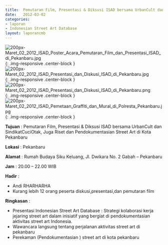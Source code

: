 ```yaml
---	
title: 	Pemutaran Film, Presentasi & Diksusi ISAD bersama UrbanCult dan SindikatCuciOtak, Juga Riset dan Pendokumentasian Street Art di Kota Pekanbaru
date: 	2012-03-02 
categories:	
- laporan	
- Indonesian Street Art Database	
layout: laporancmb	
---	  
```

  
![200px-Maret_02_2012_ISAD_Poster_Acara_Pemutaran_Film_dan_Presentasi_ISAD_di_Pekanbaru.jpg](/uploads/200px-Maret_02_2012_ISAD_Poster_Acara_Pemutaran_Film_dan_Presentasi_ISAD_di_Pekanbaru.jpg){: .img-responsive .center-block }	
![200px-Maret_02_2012_ISAD_Presentasi_dan_Diskusi_ISAD_di_Pekanbaru.jpg](/uploads/200px-Maret_02_2012_ISAD_Presentasi_dan_Diskusi_ISAD_di_Pekanbaru.jpg){: .img-responsive .center-block }	
![200px-Maret_02_2012_ISAD_Presentasi_dan_Diskusi_ISAD_di_Pekanbaru.png](/uploads/200px-Maret_02_2012_ISAD_Presentasi_dan_Diskusi_ISAD_di_Pekanbaru.png){: .img-responsive .center-block }	
![200px-Maret_02_2012_ISAD_Pemetaan_Graffiti_dan_Mural_di_Polresta_Pekanbaru.jpg](/uploads/200px-Maret_02_2012_ISAD_Pemetaan_Graffiti_dan_Mural_di_Polresta_Pekanbaru.jpg){: .img-responsive .center-block }	
	
**Tujuan** :	Pemutaran Film, Presentasi & Diksusi ISAD bersama UrbanCult dan SindikatCuciOtak, Juga Riset dan Pendokumentasian Street Art di Kota Pekanbaru
	
**Lokasi** :	Pekanbaru
	
**Alamat** : 	Rumah Budaya Siku Keluang, Jl. Dwikara No. 2 Gabah – Pekanbaru
	
**Jam** :	20.00 – 22.00 WIB
	
**Hadir** :	
*	Andi RHARHARHA
*	Kurang lebih 12 orang peserta diskusi,presentasi,dan pemutaran film

**Ringkasan** :	
*	Presentasi Indonesian Street Art Database  : Strategi kolaborasi kerja jejaring street art dalam inisiatif yang bergiat di pendokumentasian aktivitas street art Indonesia.
*	Wawancara langsung tentang perjalanan aktivitas street art di pekanbaru
*	Perekaman (Pendokumentasian ) street art di kota pekanbaru
